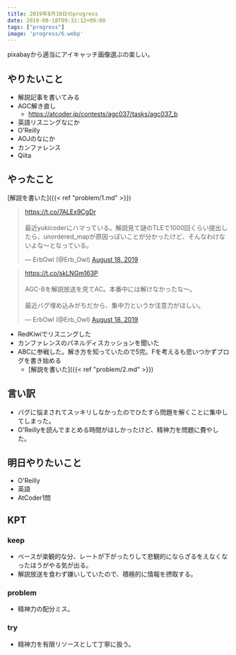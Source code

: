 ```yaml
---
title: 2019年8月18日のprogress
date: 2019-08-18T09:32:12+09:00
tags: ["progress"]
image: 'progress/6.webp'
---
```


<!-- 序文があってもいいかも -->
pixabayから適当にアイキャッチ画像選ぶの楽しい。

## やりたいこと
<!-- 実現可能性を考慮して -->
- 解説記事を書いてみる
- AGC解き直し
  - https://atcoder.jp/contests/agc037/tasks/agc037_b
- 英語リスニングなにか
- O'Reilly
- AOJのなにか
- カンファレンス
- Qiita

## やったこと
<!-- twitterとか埋め込みながら -->

[解説を書いた]({{< ref "problem/1.md" >}})

<blockquote class="twitter-tweet"><p lang="ja" dir="ltr"><a href="https://t.co/7ALEx9CgDr">https://t.co/7ALEx9CgDr</a><br><br>最近yukicoderにハマっている。解説見て謎のTLEで1000回くらい提出したら、unordered_mapが原因っぽいことが分かったけど、そんなわけないよな〜となっている。</p>&mdash; ErbOwl (@Erb_Owl) <a href="https://twitter.com/Erb_Owl/status/1162971953503719424?ref_src=twsrc%5Etfw">August 18, 2019</a></blockquote> <script async src="https://platform.twitter.com/widgets.js" charset="utf-8"></script>

<blockquote class="twitter-tweet"><p lang="ja" dir="ltr"><a href="https://t.co/skLNGm163P">https://t.co/skLNGm163P</a><br><br>AGC-Bを解説放送を見てAC。本番中には解けなかったな〜。<br><br>最近バグ埋め込みがちだから、集中力というか注意力がほしい。</p>&mdash; ErbOwl (@Erb_Owl) <a href="https://twitter.com/Erb_Owl/status/1163021353894596608?ref_src=twsrc%5Etfw">August 18, 2019</a></blockquote> <script async src="https://platform.twitter.com/widgets.js" charset="utf-8"></script>

- RedKiwiでリスニングした
- カンファレンスのパネルディスカッションを聞いた
- ABCに参戦した。解き方を知っていたので5完。Fを考えるも思いつかずブログを書き始める
  - [解説を書いた]({{< ref "problem/2.md" >}})

## 言い訳
<!-- 理由をつけることで解決の緒を見つける -->
- バグに悩まされてスッキリしなかったのでひたすら問題を解くことに集中してしまった。
- O'Reillyを読んでまとめる時間がほしかったけど、精神力を問題に費やした。

## 明日やりたいこと
<!-- - 実現可能性を考慮せずに -->
- O'Reilly
- 英語
- AtCoder1問

## KPT
<!-- やりたいこととやったことの差分を埋めるために必要なこと -->

### keep
- ベースが楽観的な分、レートが下がったりして悲観的にならざるをえなくなったほうがやる気が出る。
- 解説放送を食わず嫌いしていたので、積極的に情報を摂取する。

### problem
- 精神力の配分ミス。

### try
- 精神力を有限リソースとして丁寧に扱う。

